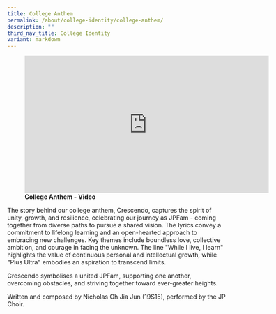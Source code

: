 ```yaml
---
title: College Anthem
permalink: /about/college-identity/college-anthem/
description: ""
third_nav_title: College Identity
variant: markdown
---
```

<figure>
<iframe allowfullscreen="" allow="accelerometer; autoplay; clipboard-write; encrypted-media; gyroscope; picture-in-picture; web-share" frameborder="0" title="JPJC College Anthem" src="https://www.youtube.com/embed/gcmVrfUS8AQ" height="315" width="560"></iframe>
<figcaption><strong>College Anthem - Video</strong></figcaption></figure>


<p>The story behind our college anthem, Crescendo, captures the spirit of unity, growth, and resilience, celebrating our journey as JPFam - coming together from diverse paths to pursue a shared vision. The lyrics convey a commitment to lifelong learning and an open-hearted approach to embracing new challenges. Key themes include boundless love, collective ambition, and courage in facing the unknown. The line "While I live, I learn" highlights the value of continuous personal and intellectual growth, while "Plus Ultra" embodies an aspiration to transcend limits.&nbsp;</p>

  

<p>Crescendo symbolises a united JPFam, supporting one another, overcoming obstacles, and striving together toward ever-greater heights.</p><p>

  

</p><p>Written and composed by Nicholas Oh Jia Jun (19S15), performed by the JP Choir.</p>











<div hidden="">

<center><p>
 Different paths we had before, now together we will soar.<br>
Boundless love,&nbsp;endless growth.&nbsp;<br>
Serve with zest, open our doors.</p>

<p>As dawn breaks, we rise up high.<br>
There's no limit in the sky.&nbsp;<br>
Forward we go, we will grow.&nbsp;<br>
Hand in hand we&nbsp;light the trail.</p>

<p>While I live, I learn. In heart and mind, I'll grow.&nbsp;<br>
With heart and voice, we venture.&nbsp;<br>
We'll cross all new frontiers.<br>
In our hearts the flame ignites,<br>
<i><strong>Plus Ultra</strong></i>&nbsp;we set our sights.&nbsp;<br>
Brave the odds, blaze the trail.&nbsp;<br>
JP always strives as one.<br>
Brave the odds, blaze the trail.<br>
JP always&nbsp;strives as one.</p></center>



<video controls="controls" height="400px" width="500px">
        <source type="video/mp4" src="https://drive.google.com/file/d/1VJ6Y6BXAhvH2TO0_LtjRdnRwTQ3oy8PK/view?usp=drive_link">
    </video></div>